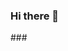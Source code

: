 ### Hi there 👋

<!--
- 🔭 I’m currently working on Cloud Technology
- 🌱 I’m currently learning Software Development
- 🤔 I’m looking for help with Web Development
-->###

